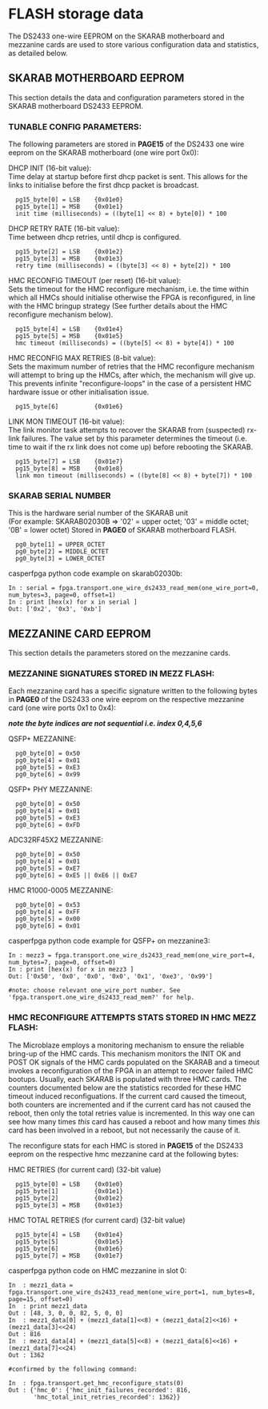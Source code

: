 # FLASH storage data

The DS2433 one-wire EEPROM on the SKARAB motherboard and mezzanine cards are
used to store various configuration data and statistics, as detailed below.

## SKARAB MOTHERBOARD EEPROM

This section details the data and configuration parameters stored in the SKARAB
motherboard DS2433 EEPROM.

### TUNABLE CONFIG PARAMETERS:

The following parameters are stored in **PAGE15** of the DS2433 one wire eeprom
on the SKARAB motherboard (one wire port 0x0):

DHCP INIT (16-bit value):<BR>
                          Time delay at startup before first dhcp packet is sent. This allows for
                          the links to initialise before the first dhcp packet is broadcast.
```
  pg15_byte[0] = LSB    {0x01e0}
  pg15_byte[1] = MSB    {0x01e1}
  init time (milliseconds) = ((byte[1] << 8) + byte[0]) * 100
```

DHCP RETRY RATE (16-bit value):<BR>
                                Time between dhcp retries, until dhcp is configured.
```
  pg15_byte[2] = LSB    {0x01e2}
  pg15_byte[3] = MSB    {0x01e3}
  retry time (milliseconds) = ((byte[3] << 8) + byte[2]) * 100
```

HMC RECONFIG TIMEOUT (per reset) (16-bit value):<BR>
                                                 Sets the timeout for the HMC reconfigure mechanism,
                                                 i.e.  the time within which all HMCs should
                                                 initialise otherwise the FPGA is reconfigured, in
                                                 line with the HMC bringup strategy (See further
                                                     details about the HMC reconfigure mechanism
                                                     below).
```
  pg15_byte[4] = LSB    {0x01e4}
  pg15_byte[5] = MSB    {0x01e5}
  hmc timeout (milliseconds) = ((byte[5] << 8) + byte[4]) * 100
```

HMC RECONFIG MAX RETRIES (8-bit value):<BR>
                                        Sets the maximum number of retries that the HMC reconfigure
                                        mechanism will attempt to bring up the HMCs, after which,
                                        the mechanism will give up. This prevents infinite
                                        "reconfigure-loops" in the case of a persistent HMC hardware
                                        issue or other initialisation issue.
```
  pg15_byte[6]          {0x01e6}
```

LINK MON TIMEOUT (16-bit value):<BR>
                                 The link monitor task attempts to recover the SKARAB from
                                 (suspected) rx-link failures.  The value set by this parameter
                                 determines the timeout (i.e. time to wait if the rx link does not
                                     come up) before rebooting the SKARAB.
```
  pg15_byte[7] = LSB    {0x01e7}
  pg15_byte[8] = MSB    {0x01e8}
  link mon timeout (milliseconds) = ((byte[8] << 8) + byte[7]) * 100
```

### SKARAB SERIAL NUMBER
This is the hardware serial number of the SKARAB unit<BR>
(For example: SKARAB02030B => '02' = upper octet; '03' = middle octet; '0B' = lower octet)
Stored in **PAGE0** of SKARAB motherboard FLASH.
```
  pg0_byte[1] = UPPER_OCTET
  pg0_byte[2] = MIDDLE_OCTET
  pg0_byte[3] = LOWER_OCTET
```

casperfpga python code example on skarab02030b:
```
In : serial = fpga.transport.one_wire_ds2433_read_mem(one_wire_port=0, num_bytes=3, page=0, offset=1)
In : print [hex(x) for x in serial ]
Out: ['0x2', '0x3', '0xb']
```

## MEZZANINE CARD EEPROM

This section details the parameters stored on the mezzanine cards.

### MEZZANINE SIGNATURES STORED IN MEZZ FLASH:

Each mezzanine card has a specific signature written to the following bytes in
**PAGE0** of the DS2433 one wire eeprom on the respective mezzanine card (one
wire ports 0x1 to 0x4):

***note the byte indices are not sequential i.e. index 0,4,5,6***

QSFP+ MEZZANINE:
```
  pg0_byte[0] = 0x50
  pg0_byte[4] = 0x01
  pg0_byte[5] = 0xE3
  pg0_byte[6] = 0x99
```

QSFP+ PHY MEZZANINE:
```
  pg0_byte[0] = 0x50
  pg0_byte[4] = 0x01
  pg0_byte[5] = 0xE3
  pg0_byte[6] = 0xFD
```

ADC32RF45X2 MEZZANINE:
```
  pg0_byte[0] = 0x50
  pg0_byte[4] = 0x01
  pg0_byte[5] = 0xE7
  pg0_byte[6] = 0xE5 || 0xE6 || 0xE7
```

HMC R1000-0005 MEZZANINE:
```
  pg0_byte[0] = 0x53
  pg0_byte[4] = 0xFF
  pg0_byte[5] = 0x00
  pg0_byte[6] = 0x01
```

casperfpga python code example for QSFP+ on mezzanine3:
```
In : mezz3 = fpga.transport.one_wire_ds2433_read_mem(one_wire_port=4, num_bytes=7, page=0, offset=0)
In : print [hex(x) for x in mezz3 ]
Out: ['0x50', '0x0', '0x0', '0x0', '0x1', '0xe3', '0x99']

#note: choose relevant one_wire_port number. See 'fpga.transport.one_wire_ds2433_read_mem?' for help.
```

### HMC RECONFIGURE ATTEMPTS STATS STORED IN HMC MEZZ FLASH:

The Microblaze employs a monitoring mechanism to ensure the reliable bring-up of the
HMC cards. This mechanism monitors the INIT OK and POST OK signals of the HMC cards
populated on the SKARAB and a timeout invokes a reconfiguration of the FPGA in an
attempt to recover failed HMC bootups. Usually, each SKARAB is populated with three HMC
cards. The counters documented below are the statistics recorded for these HMC
timeout induced reconfiguations. If the current card caused the timeout, both counters are
incremented and if the current card has not caused the reboot, then only the total
retries value is incremented. In this way one can see how many times *this* card has
caused a reboot and how many times *this* card has been involved in a reboot, but not
necessarily the cause of it.

The reconfigure stats for each HMC is stored in **PAGE15** of the DS2433 eeprom on the
respective hmc mezzanine card at the following bytes:

HMC RETRIES (for current card)
  (32-bit value)
```
  pg15_byte[0] = LSB    {0x01e0}
  pg15_byte[1]          {0x01e1}
  pg15_byte[2]          {0x01e2}
  pg15_byte[3] = MSB    {0x01e3}
```

HMC TOTAL RETRIES (for current card)
  (32-bit value)
```
  pg15_byte[4] = LSB    {0x01e4}
  pg15_byte[5]          {0x01e5}
  pg15_byte[6]          {0x01e6}
  pg15_byte[7] = MSB    {0x01e7}
```
casperfpga python code on HMC mezzanine in slot 0:
```
In  : mezz1_data = fpga.transport.one_wire_ds2433_read_mem(one_wire_port=1, num_bytes=8, page=15, offset=0)
In  : print mezz1_data
Out : [48, 3, 0, 0, 82, 5, 0, 0]
In  : mezz1_data[0] + (mezz1_data[1]<<8) + (mezz1_data[2]<<16) + (mezz1_data[3]<<24)
Out : 816
In  : mezz1_data[4] + (mezz1_data[5]<<8) + (mezz1_data[6]<<16) + (mezz1_data[7]<<24)
Out : 1362

#confirmed by the following command:

In  : fpga.transport.get_hmc_reconfigure_stats(0)
Out : {'hmc_0': {'hmc_init_failures_recorded': 816,
       'hmc_total_init_retries_recorded': 1362}}
```
